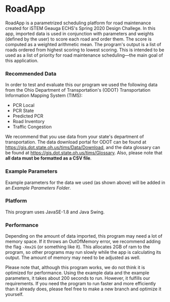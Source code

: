 # RoadApp
RoadApp is a parametrized scheduling platform for road maintenance created for iSTEM Geauga ECHS's Spring 2020 Design Challege. In this app, imported data is used in conjunction with parameters and weights (defined by the user) to score each road and order them. The score is computed as a weighted arithmetic mean. The program's output is a list of roads ordered from highest scoring to lowest scoring. This is intended to be used as a list of priority for road maintenance scheduling&mdash;the main goal of this application.

### Recommended Data
In order to test and evaluate this our program we used the following data from the Ohio Department of Transportation's (ODOT) Transportation Information Mapping System (TIMS):

* PCR Local
* PCR State
* Predicted PCR
* Road Inventory
* Traffic Congestion

We recommend that you use data from your state's department of transportation. The data download portal for ODOT can be found at <https://gis.dot.state.oh.us/tims/Data/Download>, and the data glossary can be found at <https://gis.dot.state.oh.us/tims/Glossary>. Also, please note that **all data must be formatted as a CSV file**.

### Example Parameters
Example parameters for the data we used (as shown above) will be added in an *Example Parameters Folder*.

### Platform
This program uses JavaSE-1.8 and Java Swing.

### Performance
Depending on the amount of data imported, this program may need a lot of memory space. If it throws an OutOfMemory error, we recommend adding the flag `-Xmx2G` (or something like it). This allocates 2GB of ram to the program, so other programs may run slowly while the app is calculating its output. The amount of memory may need to be adjusted as well.

Please note that, although this program works, we do not think it is optimized for performance. Using the example data and the example parameters, it takes about 200 seconds to run. However, it fulfills our requirements. If you need the program to run faster and more efficiently than it already does, please feel free to make a new branch and optimize it yourself.
